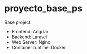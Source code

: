 # proyecto_base_ps
Base project: 
- Frontend: Angular
- Backend: Laravel
- Web Server: Nginx
- Container runtime: Docker
